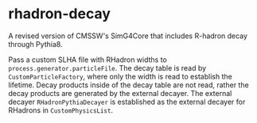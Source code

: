 # rhadron-decay

A revised version of CMSSW's SimG4Core that includes R-hadron decay through Pythia8.

Pass a custom SLHA file with RHadron widths to `process.generator.particleFile`. The decay table is read by `CustomParticleFactory`, where only the width is read to establish the lifetime. Decay products inside of the decay table are not read, rather the decay products are generated by the external decayer. The external decayer `RHadronPythiaDecayer` is established as the external decayer for RHadrons in `CustomPhysicsList`.